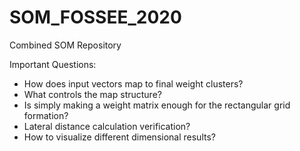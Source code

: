 # SOM_FOSSEE_2020
Combined SOM Repository<BR>


Important Questions:<BR>
- How does input vectors map to final weight clusters?
- What controls the map structure?
- Is simply making a weight matrix enough for the rectangular grid formation?
- Lateral distance calculation verification?
- How to visualize different dimensional results?
